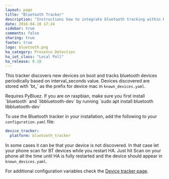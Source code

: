 ```yaml
---
layout: page
title: "Bluetooth Tracker"
description: "Instructions how to integrate bluetooth tracking within Home Assistant."
date: 2016-04-10 17:24
sidebar: true
comments: false
sharing: true
footer: true
logo: bluetooth.png
ha_category: Presence Detection
ha_iot_class: "Local Poll"
ha_release: 0.18
---
```


This tracker discovers new devices on boot and tracks bluetooth devices periodically based on interval_seconds value. Devices discovered are stored with 'bt_' as the prefix for device mac in `known_devices.yaml`.

<p class='note'>
Requires PyBluez. If you are on raspbian, make sure you first install `bluetooth` and `libbluetooth-dev` by running `sudo apt install bluetooth libbluetooth-dev`
</p>

To use the Bluetooth tracker in your installation, add the following to your `configuration.yaml` file:

```yaml
device_tracker:
  platform: bluetooth_tracker
```

In some cases it can be that your device is not discovered. In that case let your phone scan for BT devices while you restart HA. Just hit Scan on your phone all the time until HA is fully restarted and the device should appear in `known_devices.yaml`.

For additional configuration variables check the [Device tracker page](/components/device_tracker/).
